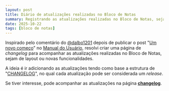```yaml
---
layout: post
title: Diário de atualizações realizadas no Bloco de Notas
summary: Registrando as atualizações realizadas no Bloco de Notas, sejam de layout ou novas funcionalidades implementadas.
date: 2025-10-22
tags: [bloco de notas]
---
```


Inspirado pelo comentário do [@dalbo1201](http://www.pedro.dalbo.me/) depois de publicar o post "[Um novo começo](https://tcelestino.github.io/bloco-de-notas/2025/10/um-novo-comeco/)" no [Manual do Usuário](https://manualdousuario.net/orbita-post/um-novo-comeco/), resolvi criar uma página de _changelog_ para acompanhar as atualizações realizadas no Bloco de Notas, sejam de layout ou novas funcionalidades.

A ideia é ir adicionando as atualizações tendo como base a estrutura de "[CHANGELOG](https://keepachangelog.com/pt-BR/1.1.0/)", no qual cada atualização pode ser considerada um _release_.

Se tiver interesse, pode acompanhar as atualizações na página <strong>[changelog](https://tcelestino.github.io/bloco-de-notas/updates/)</strong>.

